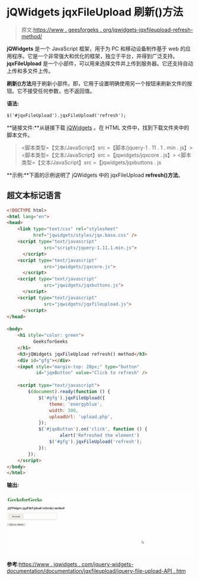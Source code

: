 # jQWidgets jqxFileUpload 刷新()方法

> 原文:[https://www . geesforgeks . org/jqwidgets-jqxfileupload-refresh-method/](https://www.geeksforgeeks.org/jqwidgets-jqxfileupload-refresh-method/)

**jQWidgets** 是一个 JavaScript 框架，用于为 PC 和移动设备制作基于 web 的应用程序。它是一个非常强大和优化的框架，独立于平台，并得到广泛支持。 **jqxFileUpload** 是一个小部件，可以用来选择文件并上传到服务器。它还支持自动上传和多文件上传。

**刷新()方法**用于刷新小部件。即，它用于设置明确使用另一个按钮来刷新文件的按钮。它不接受任何参数，也不返回值。

**语法:**

```html
$('#jqxFileUpload').jqxFileUpload('refresh');
```

**链接文件:**从链接下载 [jQWidgets](https://www.jqwidgets.com/download/) 。在 HTML 文件中，找到下载文件夹中的脚本文件。

> <link type="”text/css”" rel="”Stylesheet”" href="”jqwidgets/styles/jqx.base.css”">
> <脚本类型=【文本/JavaScript】src =【脚本/jquery-1 . 11 . 1 . min . js】></脚本>
> <脚本类型=【文本/JavaScript】src =【jqwidgets/jqxcore . js】></脚本>
> <脚本类型=【文本/JavaScript】src =【jqwidgets/jqxbuttons . js

**示例:**下面的示例说明了 jQWidgets 中的 jqxFileUpload **refresh()方法**。

## 超文本标记语言

```html
<!DOCTYPE html>
<html lang="en">
<head>
    <link type="text/css" rel="stylesheet" 
          href="jqwidgets/styles/jqx.base.css" />
    <script type="text/javascript" 
              src="scripts/jquery-1.11.1.min.js">
      </script>
    <script type="text/javascript" 
              src="jqwidgets/jqxcore.js">
      </script>
    <script type="text/javascript"
              src="jqwidgets/jqxbuttons.js">
      </script>
    <script type="text/javascript"
              src="jqwidgets/jqxfileupload.js">
      </script> 
</head>

<body>
    <h1 style="color: green">
          GeeksforGeeks 
    </h1>
    <h3>jQWidgets jqxFileUpload refresh() method</h3>
    <div id="gfg"></div>
    <input style="margin-top: 20px;" type="button" 
           id="jqxButton" value="Click to refresh" />

    <script type="text/javascript">
        $(document).ready(function () {
            $('#gfg').jqxFileUpload({ 
                theme: 'energyblue',
                width: 300,
                uploadUrl: 'upload.php',
            });
            $('#jqxButton').on('click', function () {
                    alert('Refreshed the element')
                $('#gfg').jqxFileUpload('refresh');
            });
        });    
    </script>
</body>
</html>
```

**输出:**

![](img/5a9cd392bb06592568c297d3edd28da2.png)

**参考:**[https://www . jqwidgets . com/jquery-widgets-documentation/documentation/jqxfileupload/jquery-file-upload-API . htm](https://www.jqwidgets.com/jquery-widgets-documentation/documentation/jqxfileupload/jquery-file-upload-api.htm)